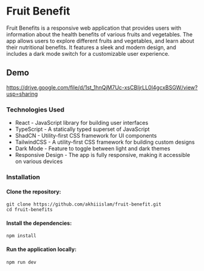 # Fruit Benefit

Fruit Benefits is a responsive web application that provides users with information about the health benefits of various fruits and vegetables. The app allows users to explore different fruits and vegetables, and learn about their nutritional benefits. It features a sleek and modern design, and includes a dark mode switch for a customizable user experience.

## Demo

https://drive.google.com/file/d/1st_1hnQjM7Uc-xsCBIjrLL0l4gcxBSGW/view?usp=sharing

### Technologies Used

- React - JavaScript library for building user interfaces
- TypeScript - A statically typed superset of JavaScript
- ShadCN - Utility-first CSS framework for UI components
- TailwindCSS - A utility-first CSS framework for building custom designs
- Dark Mode - Feature to toggle between light and dark themes
- Responsive Design - The app is fully responsive, making it accessible on various devices

### Installation

#### Clone the repository:

```
git clone https://github.com/akhiiislam/fruit-benefit.git
cd fruit-benefits
```

#### Install the dependencies:

```
npm install
```

#### Run the application locally:

```
npm run dev
```
